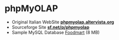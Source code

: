 phpMyOLAP
=========
* Original Italian WebSite <a href='http://phpmyolap.altervista.org'><b>phpmyolap.altervista.org</b></a>
* Sourceforge Site <a href='http://sourceforge.net/projects/phpmyolap/'><b>sf.net/p/phpmyolap</b></a>
* Sample MySQL Database [Foodmart](https://sites.google.com/a/dlpage.phi-integration.com/pentaho/mondrian/mysql-foodmart-database) (8 MB)
